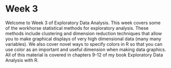 # Week 3

Welcome to Week 3 of Exploratory Data Analysis. This week covers some of the workhorse statistical methods for exploratory analysis. These methods include clustering and dimension reduction techniques that allow you to make graphical displays of very high dimensional data (many many variables). We also cover novel ways to specify colors in R so that you can use color as an important and useful dimension when making data graphics. All of this material is covered in chapters 9-12 of my book Exploratory Data Analysis with R.
